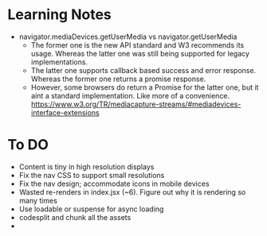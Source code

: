 # Learning Notes
- navigator.mediaDevices.getUserMedia vs navigator.getUserMedia
  - The former one is the new API standard and W3 recommends its usage. Whereas the latter one was still being supported for legacy implementations.
  - The latter one supports callback based success and error response. Whereas the former one returns a promise response.
  - However, some browsers do return a Promise for the latter one, but it aint a standard implementation. Like more of a convenience.
https://www.w3.org/TR/mediacapture-streams/#mediadevices-interface-extensions


# To DO
- Content is tiny in high resolution displays
- Fix the nav CSS to support small resolutions
- Fix the nav design; accommodate icons in mobile devices
- Wasted re-renders in index.jsx (~6). Figure out why it is rendering so many times
- Use loadable or suspense for async loading
- codesplit and chunk all the assets
- 